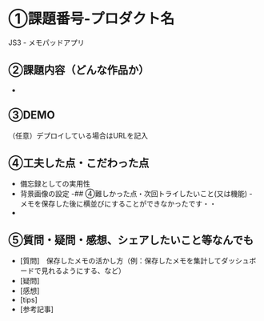 # ①課題番号-プロダクト名
JS3 - メモパッドアプリ

## ②課題内容（どんな作品か）
-

## ③DEMO
（任意）デプロイしている場合はURLを記入

## ④工夫した点・こだわった点
- 備忘録としての実用性
- 背景画像の設定
-## ④難しかった点・次回トライしたいこと(又は機能)
-　メモを保存した後に横並びにすることができなかったです・・
-

## ⑤質問・疑問・感想、シェアしたいこと等なんでも
- [質問]　保存したメモの活かし方（例：保存したメモを集計してダッシュボードで見れるようにする、など）
- [疑問]
- [感想]
- [tips]
- [参考記事]
